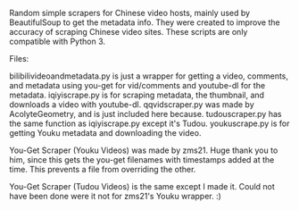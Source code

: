 Random simple scrapers for Chinese video hosts, mainly used by BeautifulSoup to get the metadata info. They were created to improve the accuracy of scraping Chinese video sites. These scripts are only compatible with Python 3.

Files:

bilibilivideoandmetadata.py is just a wrapper for getting a video, comments, and metadata using you-get for vid/comments and youtube-dl for the metadata.
iqiyiscrape.py is for scraping metadata, the thumbnail, and downloads a video with youtube-dl.
qqvidscraper.py was made by AcolyteGeometry, and is just included here because.
tudouscraper.py has the same function as iqiyiscrape.py except it's Tudou.
youkuscrape.py is for getting Youku metadata and downloading the video.

You-Get Scraper (Youku Videos) was made by zms21. Huge thank you to him, since this gets the you-get filenames with timestamps added at the time. This prevents a file from overriding the other.

You-Get Scraper (Tudou Videos) is the same except I made it. Could not have been done were it not for zms21's Youku wrapper. :)
